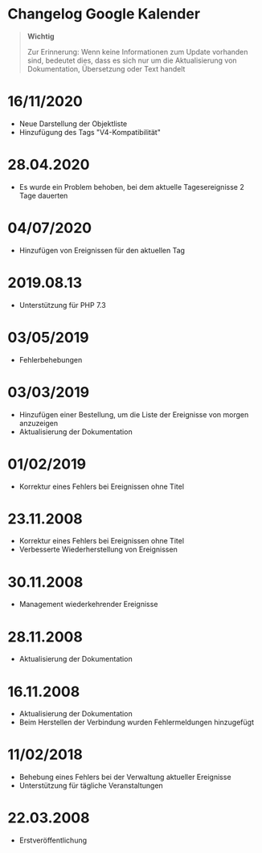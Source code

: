 # Changelog Google Kalender

>**Wichtig**
>
>Zur Erinnerung: Wenn keine Informationen zum Update vorhanden sind, bedeutet dies, dass es sich nur um die Aktualisierung von Dokumentation, Übersetzung oder Text handelt

# 16/11/2020

- Neue Darstellung der Objektliste
- Hinzufügung des Tags "V4-Kompatibilität"

# 28.04.2020

- Es wurde ein Problem behoben, bei dem aktuelle Tagesereignisse 2 Tage dauerten

# 04/07/2020

- Hinzufügen von Ereignissen für den aktuellen Tag

# 2019.08.13

- Unterstützung für PHP 7.3

# 03/05/2019

- Fehlerbehebungen

# 03/03/2019

- Hinzufügen einer Bestellung, um die Liste der Ereignisse von morgen anzuzeigen
- Aktualisierung der Dokumentation

# 01/02/2019

- Korrektur eines Fehlers bei Ereignissen ohne Titel

# 23.11.2008

- Korrektur eines Fehlers bei Ereignissen ohne Titel
- Verbesserte Wiederherstellung von Ereignissen

# 30.11.2008

- Management wiederkehrender Ereignisse

# 28.11.2008

- Aktualisierung der Dokumentation

# 16.11.2008

- Aktualisierung der Dokumentation
- Beim Herstellen der Verbindung wurden Fehlermeldungen hinzugefügt

# 11/02/2018

- Behebung eines Fehlers bei der Verwaltung aktueller Ereignisse
- Unterstützung für tägliche Veranstaltungen

# 22.03.2008

- Erstveröffentlichung
